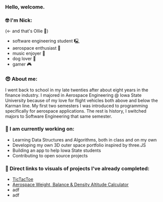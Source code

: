  ### Hello, welcome.

 ### 🤓 I'm Nick:
 (<- and that's Ollie 🐶)
- software engineering student 🖳
- aerospace enthusiast 🚀
- music enjoyer 🎵
- dog lover 🐶
- gamer 🎮

 ### 😎 About me: 
I went back to school in my late twenties after about eight years in the finance industry. I majored in Aerospace Engineering @ Iowa State University because of my love for flight vehicles both above and below the Karman line. My first two semesters I was introduced to programming specifically for aerospace applications. The rest is history, I switched majors to Software Engineering that same semester.

 ### 🌱 I am currently working on: 
- Learning Data Structures and Algorithms, both in class and on my own
- Developing my own 3D outer space portfolio inspired by three.JS
- Building an app to help Iowa State students
- Contributing to open source projects

### 🚧 Direct links to visuals of projects I've already completed: 
- [TicTacToe](https://github.com/mccnick/TicTacToe)
- [Aerospace Weight, Balance & Density Altitude Calculator](https://github.com/mccnick/DensityAltitudeCalculator/blob/main/Nick%20McCullough%20-%20Project%201.pdf)
- adf
- adf

<!--
**mccnick/mccnick** is a ✨ _special_ ✨ repository because its `README.md` (this file) appears on your GitHub profile.

Here are some ideas to get you started:

- 🔭 I’m currently working on ...
- 🌱 I’m currently learning ...
- 👯 I’m looking to collaborate on ...
- 🤔 I’m looking for help with ...
- 💬 Ask me about ...
- 📫 How to reach me: ...
- 😄 Pronouns: ...
- ⚡ Fun fact: ...
-->
